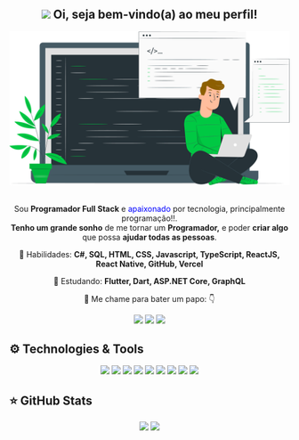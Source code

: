 <span align="center">

## <img src="#" width="30px"> Oi, seja bem-vindo(a) ao meu perfil!</h2>

</span>

<div align="center">

<img src="https://raw.githubusercontent.com/GustavoSaraiva-Dev/GustavoSaraiva-Dev/main/codeguy.png" width="700px" />

</div>


<br>
<p align="center">
  Sou <strong>Programador Full Stack</strong> e <span style="color:blue">apaixonado</span> por tecnologia, principalmente programação!!.<br />
<strong>Tenho um grande sonho</strong> de me tornar um <strong>Programador,</strong>
e poder <strong>criar algo</strong> que possa <strong>ajudar todas as pessoas</strong>.
</p>

<p align="center">
  🏁 Habilidades: <strong>C#, SQL, HTML, CSS, Javascript, TypeScript, ReactJS, React Native, GitHub, Vercel</strong>
</p>

<p align="center">
  🚀  Estudando: <strong>Flutter, Dart, ASP.NET Core, GraphQL</strong>
</p>

<p align="center">
  💬 Me chame para bater um papo: 👇
</p>

<p align="center">  
  <a href="https://www.instagram.com/guh.saraiva/" target="_blank" alt="Instagram">
  <img src="https://img.shields.io/badge/-Instagram-DF0174?style=flat-square&logo=instagram&logoColor=white&link=https://www.instagram.com/guh.saraiva/"/></a>
  
  <a href="https://www.facebook.com/lg.saraiva" target="_blank" alt="Facebook">
  <img src="https://img.shields.io/badge/-Facebook-3b5998?style=flat-square&colorA=black&logo=facebook&logoColor=white&link=https://www.facebook.com/lg.saraiva/"/></a>
  
  <a href="https://www.linkedin.com/in/luiz-gustavo-saraiva/" target="_blank" alt="Linkedin">
  <img src="https://img.shields.io/badge/-Linkedin-0e76a8?style=flat-square&logo=Linkedin&logoColor=white&link=https://www.linkedin.com/in/luiz-gustavo-saraiva/" /></a>
</p>  

## ⚙ Technologies & Tools

<p align="center">
  
 
 <img src="https://img.shields.io/badge/-javascript-%23F7DF1E?style=flat-square&logo=javascript&logoColor=black" height="25"/>
 
 <img src="https://img.shields.io/badge/-typecript-%23007ACC?style=flat-square&logo=typescript&logoColor=white" height="25"/>


<img src="https://img.shields.io/badge/react%20-%2320232a.svg?&style=for-the-badge&logo=react&logoColor=%2361DAFB" height="25"/>
<img src="https://img.shields.io/badge/react%20-%2320232a.svg?&style=for-the-badge&logo=react&logoColor=%2361DAFB" height="25"/>
<img src="https://img.shields.io/badge/bootstrap%20-%23563D7C.svg?&style=for-the-badge&logo=bootstrap&logoColor=white" height="25"/>
<img src="https://img.shields.io/badge/-npm-CB3837?style=flat-square&logo=npm" height="25"/>
<img src="https://img.shields.io/badge/-GitHub-181717?style=flat-square&logo=github" height="25"/>
<img src="https://img.shields.io/badge/CSS3-1572B6.svg?&style=for-the-badge&logo=css3&logoColor=white" height="25"/>
<img src="https://img.shields.io/badge/firebase-%23F7DF1E.svg?&style=for-the-badge&logo=firebase&logoColor=white" height="25"/>

</p>

## ⭐ GitHub Stats

<p align = "center">
  <img src = "https://github-readme-stats.vercel.app/api?username=gustavosaraiva-dev&show_icons=true&theme=tokyonight&line_height=27">
  <img src = "https://github-readme-stats.vercel.app/api/top-langs/?username=gustavosaraiva-dev&hide=css,java,html&theme=tokyonight">
</p>
